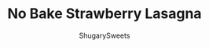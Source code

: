 ---
layout: ../../layouts/MarkdownPostLayout.astro
title: No Bake Strawberry Lasagna
author: ShugarySweets
pubDate: 2023-02-06
description: "No Bake Strawberry Lasagna is a cool, creamy layered dessert that&#x27;s going to knock your socks off! This sweet treat is easy to make and sure to impress!"
image_url: https://www.shugarysweets.com/wp-content/uploads/2023/02/no-bake-strawberry-lasagna-facebook.jpg
tags: ["Desserts","American"]
calories: 160
protein: 2
carbohydrates: 19
fats: 9
fiber: 1
ingredients: ["1 box (3 ounce) strawberry gelatin mix","2/3 cup boiling water","1 cup ice-cold water","3 containers (8 ounce each) Cool Whip, thawed","3 cups graham cracker crumbs","1/2 cup unsalted butter, melted","1 package (8 ounce) cream cheese, softened","1/2 cup powdered sugar","16 ounce fresh strawberries, chopped or halved, for topping"]
serves: 15
time: "30 minutes"
prepTime: "30 minutes"
instructions: ["In a large mixing bowl, combine strawberry gelatin with boiling water. Stir until dissolved, then add in the cold water and mix until combined. Allow to cool about 15 minutes.","Once cooled, fold in 1 container of Cool Whip. Cover the bowl with plastic wrap and refrigerate for 30 minutes.","In a mixing bowl, combine graham cracker crumbs with melted butter. Press into the bottom only of a 13x9 baking dish. Freeze crust for about 15 minutes, while the strawberry layer is cooling in the fridge.","Meanwhile, in a mixing bowl, beat cream cheese with powdered sugar until smooth. Add in one container of Cool Whip and blend until combined. Spoon this layer over the cold graham cracker crust.","Remove the strawberry layer from the refrigerator and spoon over the cheesecake layer. Cover with plastic wrap and chill for at least 4 hours (or overnight).","When ready to serve, spread the last container of Cool Whip over the top and sprinkle with strawberries. Serve cold."]
nutrition: ["160 calories","19 grams carbohydrates","18 milligrams cholesterol","9 grams fat","1 grams fiber","2 grams protein","4 grams saturated fat","93 milligrams sodium","9 grams sugar","0 grams trans fat","4 grams unsaturated fat"]
---